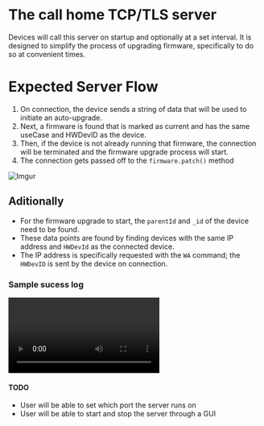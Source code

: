 # **__The call home TCP/TLS server__**
Devices will call this server on startup and optionally at a set interval.
It is designed to simplify the process of upgrading firmware, specifically to do so at convenient times.


# Expected Server Flow
1. On connection, the device sends a string of data that will be used to initiate an auto-upgrade.
2. Next, a firmware is found that is marked as current and has the same useCase and HWDevID as the device.
3. Then, if the device is not already running that firmware, the connection will be terminated and the firmware upgrade process will start.
4. The connection gets passed off to the `firmware.patch()` method

![Imgur](https://i.imgur.com/mfCwJQW.png)

## Aditionally
- For the firmware upgrade to start, the `parentId` and `_id` of the device need to be found.
- These data points are found by finding devices with the same IP address and `HWDevId` as the connected device.
- The IP address is specifically requested with the `WA` command; the `HWDevID` is sent by the device on connection.

### Sample sucess log
![Imgur](https://i.imgur.com/R8F0jiJ.mp4)

#### TODO
- User will be able to set which port the server runs on
- User will be able to start and stop the server through a GUI
